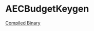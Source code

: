 ﻿# AECBudgetKeygen
[Compiled Binary](https://ci.appveyor.com/api/buildjobs/l2mk655aow99ffwh/artifacts/AECBudgetKeygen%2Fbin%2FRelease%2FAECBudgetKeygen.exe)  
